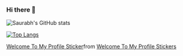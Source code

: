 ### Hi there 👋

<!--
**INERTIA9/INERTIA9** is a ✨ _special_ ✨ repository because its `README.md` (this file) appears on your GitHub profile.

Here are some ideas to get you started:

- 🔭 I’m currently working on ...
- 🌱 I’m currently learning ...
- 👯 I’m looking to collaborate on ...
- 🤔 I’m looking for help with ...
- 💬 Ask me about ...
- 📫 How to reach me: ...
- 😄 Pronouns: ...
- ⚡ Fun fact: ...
-->


![Saurabh's GitHub stats](https://github-readme-stats.vercel.app/api?username=INERTIA9&show_icons=true&theme=radical)

[![Top Langs](https://github-readme-stats.vercel.app/api/top-langs/?username=INERTIA9)](https://github.com/INERTIA9/github-readme-stats)


<div class="tenor-gif-embed" data-postid="22589962" data-share-method="host" data-aspect-ratio="2.62295" data-width="100%"><a href="https://tenor.com/view/welcome-to-my-profile-gif-22589962">Welcome To My Profile Sticker</a>from <a href="https://tenor.com/search/welcome+to+my+profile-stickers">Welcome To My Profile Stickers</a></div> <script type="text/javascript" async src="https://tenor.com/embed.js"></script>



